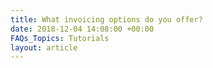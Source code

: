 ```yaml
---
title: What invoicing options do you offer?
date: 2018-12-04 14:08:00 +00:00
FAQs_Topics: Tutorials
layout: article
---
```


